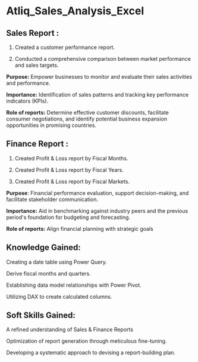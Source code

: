 # Atliq_Sales_Analysis_Excel
## Sales Report :
1. Created a customer performance report.

2. Conducted a comprehensive comparison between market performance and sales targets.

**Purpose:** Empower businesses to monitor and evaluate their sales activities and performance.

**Importance:** Identification of sales patterns and tracking key performance indicators (KPIs).

**Role of reports:** Determine effective customer discounts, facilitate consumer negotiations, and identify potential business expansion opportunities in promising countries.

## Finance Report :
1. Created Profit & Loss report by Fiscal Months.

2. Created Profit & Loss report by Fiscal Years.

3. Created Profit & Loss report by Fiscal Markets.

**Purpose**: Financial performance evaluation, support decision-making, and facilitate stakeholder communication.

**Importance:** Aid in benchmarking against industry peers and the previous period's foundation for budgeting and forecasting.

**Role of reports:** Align financial planning with strategic goals

## Knowledge Gained:
 Creating a date table using Power Query.
 
 Derive fiscal months and quarters.
 
 Establishing data model relationships with Power Pivot.
 
 Utilizing DAX to create calculated columns.
 
## Soft Skills Gained:
 A refined understanding of Sales & Finance Reports
 
 Optimization of report generation through meticulous fine-tuning.
 
 Developing a systematic approach to devising a report-building plan.
